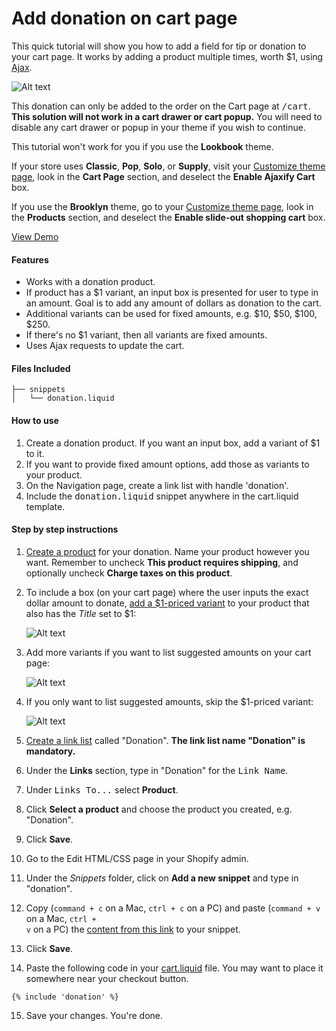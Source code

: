 Add donation on cart page
=============

This quick tutorial will show you how to add a field for tip or donation to your cart page. It works by adding a product multiple times, worth $1, using [Ajax](https://docs.shopify.com/support/your-website/themes/can-i-use-ajax-api).

![Alt text](https://monosnap.com/file/BxCXbuyE5FrA7XnCcLTO3CeLeRCoIm.png)

This donation can only be added to the order on the Cart page at <kbd>/cart</kbd>. **This solution will not work in a cart drawer or cart popup.** You will need to disable any cart drawer or popup in your theme if you wish to continue.

This tutorial won't work for you if you use the **Lookbook** theme.

If your store uses **Classic**, **Pop**, **Solo**, or **Supply**, visit your [Customize theme page](//www.shopify.com/admin/themes/current/editor), look in the **Cart Page** section, and deselect the **Enable Ajaxify Cart** box.

If you use the **Brooklyn** theme, go to your [Customize theme page](//www.shopify.com/admin/themes/current/editor), look in the **Products** section, and deselect the **Enable slide-out shopping cart** box.

[View Demo](http://donation-tutorial.myshopify.com/)

#### Features
- Works with a donation product.
- If product has a $1 variant, an input box is presented for user to type in an amount. Goal is to add any amount of dollars as donation to the cart.
- Additional variants can be used for fixed amounts, e.g. $10, $50, $100, $250.
- If there's no $1 variant, then all variants are fixed amounts.
- Uses Ajax requests to update the cart.

#### Files Included
```
├── snippets
│   └── donation.liquid
```

#### How to use

1. Create a donation product. If you want an input box, add a variant of $1 to it.
2. If you want to provide fixed amount options, add those as variants to your product.
3. On the Navigation page, create a link list with handle 'donation'.
4. Include the <tt>donation.liquid</tt> snippet anywhere in the cart.liquid template.

#### Step by step instructions

1. [Create a product](/manual/your-store/products/create-product) for your donation. Name your product however you want. Remember to uncheck **This product requires shipping**, and optionally uncheck **Charge taxes on this product**.

2. To include a box (on your cart page) where the user inputs the exact dollar amount to donate, [add a $1-priced variant](/manual/your-store/products/variants#create-product-variant) to your product that also has the *Title* set to $1:

   ![Alt text](https://monosnap.com/file/CVqLZsAB3PAW1lO2MW7LUnr16348pb.png)

3. Add more variants if you want to list suggested amounts on your cart page:

   ![Alt text](https://monosnap.com/file/LrcHZGpFu1Ivxbc1kRAPbjRk4fc5JA.png)

4. If you only want to list suggested amounts, skip the $1-priced variant:

   ![Alt text](https://monosnap.com/file/coqOUUz8CcaJDFniwkq5DJqZuKsChD.png)

5. [Create a link list](/manual/your-website/navigation/create-new-navigation) called "Donation". **The link list name "Donation" is mandatory.**

6. Under the **Links** section, type in "Donation" for the <tt>Link Name</tt>.

7. Under <kbd>Links To...</kbd> select **Product**.

8. Click **Select a product** and choose the product you created, e.g. "Donation".

9. Click **Save**.

10. Go to the Edit HTML/CSS page in your Shopify admin.

11. Under the *Snippets* folder, click on **Add a new snippet** and type in "donation".

12. Copy (<code>command + c</code> on a Mac, <code>ctrl + c</code> on a PC) and paste (<code>command + v</code> on a Mac, <code>ctrl + v</code> on a PC) the [content from this link](https://raw.githubusercontent.com/carolineschnapp/donation/master/snippets/donation.liquid) to your snippet.

13. Click **Save**.

14. Paste the following code in your [cart.liquid](//www.shopify.com/admin/themes/current?key=templates/cart.liquid) file. You may want to place it somewhere near your checkout button.
 
   ```liquid
   {% include 'donation' %}
   ```
   
15. Save your changes. You're done.

